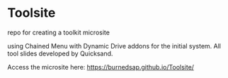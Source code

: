 # Toolsite
repo for creating a toolkit microsite 

using Chained Menu with Dynamic Drive addons for the initial system. All tool slides developed by Quicksand.

Access the microsite here: https://burnedsap.github.io/Toolsite/